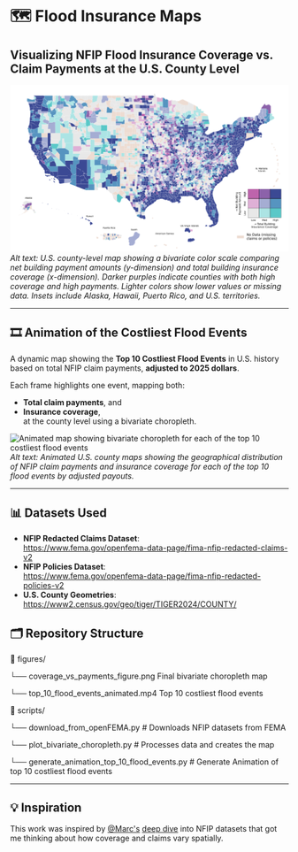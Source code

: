 # 🗺️ Flood Insurance Maps


## Visualizing NFIP Flood Insurance Coverage vs. Claim Payments at the U.S. County Level

![Bivariate choropleth map of NFIP netBuildingPaymentAmount (claim payments) and totalBuildingInsuranceCoverage (insurance coverage) across U.S. counties](figures/coverage_vs_payments_figure.png)
*Alt text: U.S. county-level map showing a bivariate color scale comparing net building payment amounts (y-dimension) and total building insurance coverage (x-dimension). Darker purples indicate counties with both high coverage and high payments. Lighter colors show lower values or missing data. Insets include Alaska, Hawaii, Puerto Rico, and U.S. territories.*

---
## 🎞️ Animation of the Costliest Flood Events

A dynamic map showing the **Top 10 Costliest Flood Events** in U.S. history based on total NFIP claim payments, **adjusted to 2025 dollars**.

Each frame highlights one event, mapping both:
- **Total claim payments**, and  
- **Insurance coverage**,  
at the county level using a bivariate choropleth.

![Animated map showing bivariate choropleth for each of the top 10 costliest flood events](figures/top10_flood_events_animated.gif)  
*Alt text: Animated U.S. county maps showing the geographical distribution of NFIP claim payments and insurance coverage for each of the top 10 flood events by adjusted payouts.*

---

## 📊 Datasets Used

- **NFIP Redacted Claims Dataset**:  
  https://www.fema.gov/openfema-data-page/fima-nfip-redacted-claims-v2  
- **NFIP Policies Dataset**:  
  https://www.fema.gov/openfema-data-page/fima-nfip-redacted-policies-v2  
- **U.S. County Geometries**:  
  https://www2.census.gov/geo/tiger/TIGER2024/COUNTY/


## 🗂️ Repository Structure

📁 figures/

└──  coverage_vs_payments_figure.png      Final bivariate choropleth map

└── top_10_flood_events_animated.mp4      Top 10 costliest flood events

📁 scripts/

└── download_from_openFEMA.py           # Downloads NFIP datasets from FEMA

└── plot_bivariate_choropleth.py        # Processes data and creates the map

└── generate_animation_top_10_flood_events.py        # Generate Animation of top 10 costliest flood events




---

## 💡 Inspiration 

This work was inspired by [@Marc's](https://www.linkedin.com/in/markebauer/) [deep dive](https://github.com/mebauer/duckdb-fema-nfip) into  NFIP datasets that got me thinking about how coverage and claims vary spatially.
